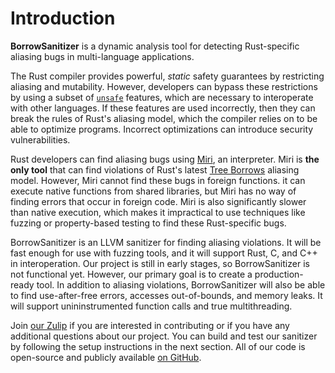 # Introduction
**BorrowSanitizer** is a dynamic analysis tool for detecting Rust-specific aliasing bugs in multi-language applications.

The Rust compiler provides powerful, *static* safety guarantees by restricting aliasing and mutability. However, developers can bypass these restrictions by using a subset of [`unsafe`](https://doc.rust-lang.org/book/ch19-01-unsafe-rust.html) features, which are necessary to interoperate with other languages. If these features are used incorrectly, then they can break the rules of Rust's aliasing model, which the compiler relies on to be able to optimize programs. Incorrect optimizations can introduce security vulnerabilities.

Rust developers can find aliasing bugs using [Miri](https://github.com/rust-lang/miri), an interpreter. Miri is **the only tool** that can find violations of Rust's latest [Tree Borrows](https://www.ralfj.de/blog/2023/06/02/tree-borrows.html) aliasing model. However, Miri cannot find these bugs in foreign functions. it can execute native functions from shared libraries, but Miri has no way of finding errors that occur in foreign code. Miri is also significantly slower than native execution, which makes it impractical to use techniques like fuzzing or property-based testing to find these Rust-specific bugs.

BorrowSanitizer is an LLVM sanitizer for finding aliasing violations. It will be fast enough for use with fuzzing tools, and it will support Rust, C, and C++ in interoperation. Our project is still in early stages, so BorrowSanitizer is not functional yet. However, our primary goal is to create a production-ready tool. In addition to aliasing violations, BorrowSanitizer will also be able to find use-after-free errors, accesses out-of-bounds, and memory leaks. It will support unininstrumented function calls and true multithreading.

Join [our Zulip](https://bsan.zulipchat.com/) if you are interested in contributing or if you have any additional questions about our project. You can build and test our sanitizer by following the setup instructions in the next section. All of our code is open-source and publicly available [on GitHub](https://github.com/borrowsanitizer).